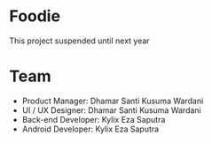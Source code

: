 # Foodie
This project suspended until next year

# Team
- Product Manager: Dhamar Santi Kusuma Wardani
- UI / UX Designer: Dhamar Santi Kusuma Wardani
- Back-end Developer: Kylix Eza Saputra
- Android Developer: Kylix Eza Saputra

